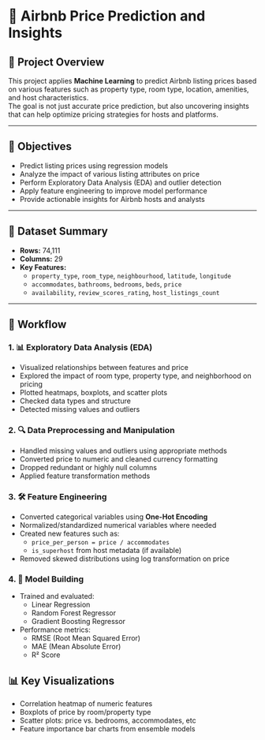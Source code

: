 # 🏡 Airbnb Price Prediction and Insights

## 📌 Project Overview

This project applies **Machine Learning** to predict Airbnb listing prices based on various features such as property type, room type, location, amenities, and host characteristics.\
The goal is not just accurate price prediction, but also uncovering insights that can help optimize pricing strategies for hosts and platforms.

---

## 🎯 Objectives

- Predict listing prices using regression models
- Analyze the impact of various listing attributes on price
- Perform Exploratory Data Analysis (EDA) and outlier detection
- Apply feature engineering to improve model performance
- Provide actionable insights for Airbnb hosts and analysts

---

## 📂 Dataset Summary

- **Rows:** 74,111  
- **Columns:** 29  
- **Key Features:**  
  - `property_type`, `room_type`, `neighbourhood`, `latitude`, `longitude`  
  - `accommodates`, `bathrooms`, `bedrooms`, `beds`, `price`  
  - `availability`, `review_scores_rating`, `host_listings_count`

---

## 🧪 Workflow

### 1. 📊 Exploratory Data Analysis (EDA)
- Visualized relationships between features and price
- Explored the impact of room type, property type, and neighborhood on pricing
- Plotted heatmaps, boxplots, and scatter plots
- Checked data types and structure
- Detected missing values and outliers

### 2. 🔍 Data Preprocessing and Manipulation
- Handled missing values and outliers using appropriate methods
- Converted price to numeric and cleaned currency formatting
- Dropped redundant or highly null columns
- Applied feature transformation methods


### 3. 🛠️ Feature Engineering
- Converted categorical variables using **One-Hot Encoding**
- Normalized/standardized numerical variables where needed
- Created new features such as:
  - `price_per_person = price / accommodates`
  - `is_superhost` from host metadata (if available)
- Removed skewed distributions using log transformation on price

### 4. 🤖 Model Building
- Trained and evaluated:
  - Linear Regression
  - Random Forest Regressor
  - Gradient Boosting Regressor
- Performance metrics:
  - RMSE (Root Mean Squared Error)
  - MAE (Mean Absolute Error)
  - R² Score

## 📊 Key Visualizations

- Correlation heatmap of numeric features  
- Boxplots of price by room/property type  
- Scatter plots: price vs. bedrooms, accommodates, etc
- Feature importance bar charts from ensemble models 

